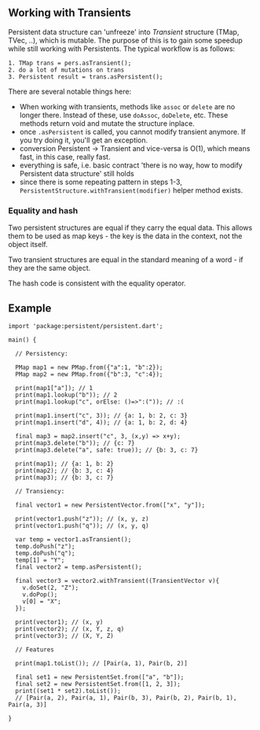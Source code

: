 ## Working with Transients

Persistent data structure can 'unfreeze' into *Transient* structure (TMap, TVec, ..), which is mutable. The purpose of this is to gain some speedup while still working with Persistents. The typical workflow is as follows:

    1. TMap trans = pers.asTransient(); 
    2. do a lot of mutations on trans
    3. Persistent result = trans.asPersistent(); 

There are several notable things here:
- When working with transients, methods like `assoc` or `delete` are no longer there. Instead of these, use `doAssoc`, `doDelete`, etc. These methods return void and mutate the structure inplace. 
- once `.asPersistent` is called, you cannot modify transient anymore. If you try doing it, you'll get an exception. 
- conversion Persistent -> Transient and vice-versa is O(1), which means fast, in this case, really fast.
- everything is safe, i.e. basic contract 'there is no way, how to modify Persistent data structure' still holds
- since there is some repeating pattern in steps 1-3, `PersistentStructure.withTransient(modifier)` helper method exists.

### Equality and hash

Two persistent structures are equal if they carry the equal data.
This allows them to be used as map keys - the key is the data in the context,
not the object itself.

Two transient structures are equal in the standard meaning of a word - if they are the same object.

The hash code is consistent with the equality operator.

## Example

    import 'package:persistent/persistent.dart';
    
    main() {
     
      // Persistency:
      
      PMap map1 = new PMap.from({"a":1, "b":2});
      PMap map2 = new PMap.from({"b":3, "c":4});
      
      print(map1["a"]); // 1
      print(map1.lookup("b")); // 2
      print(map1.lookup("c", orElse: ()=>":(")); // :(
      
      print(map1.insert("c", 3)); // {a: 1, b: 2, c: 3}
      print(map1.insert("d", 4)); // {a: 1, b: 2, d: 4}
      
      final map3 = map2.insert("c", 3, (x,y) => x+y);
      print(map3.delete("b")); // {c: 7}
      print(map3.delete("a", safe: true)); // {b: 3, c: 7}
      
      print(map1); // {a: 1, b: 2}
      print(map2); // {b: 3, c: 4}
      print(map3); // {b: 3, c: 7}
      
      // Transiency:
      
      final vector1 = new PersistentVector.from(["x", "y"]);
      
      print(vector1.push("z")); // (x, y, z)
      print(vector1.push("q")); // (x, y, q)
      
      var temp = vector1.asTransient();
      temp.doPush("z");
      temp.doPush("q");
      temp[1] = "Y";
      final vector2 = temp.asPersistent();
      
      final vector3 = vector2.withTransient((TransientVector v){
        v.doSet(2, "Z");
        v.doPop();
        v[0] = "X";
      });
      
      print(vector1); // (x, y)
      print(vector2); // (x, Y, z, q)
      print(vector3); // (X, Y, Z)
      
      // Features
      
      print(map1.toList()); // [Pair(a, 1), Pair(b, 2)]
      
      final set1 = new PersistentSet.from(["a", "b"]);
      final set2 = new PersistentSet.from([1, 2, 3]);
      print((set1 * set2).toList());
      // [Pair(a, 2), Pair(a, 1), Pair(b, 3), Pair(b, 2), Pair(b, 1), Pair(a, 3)]
      
    }
